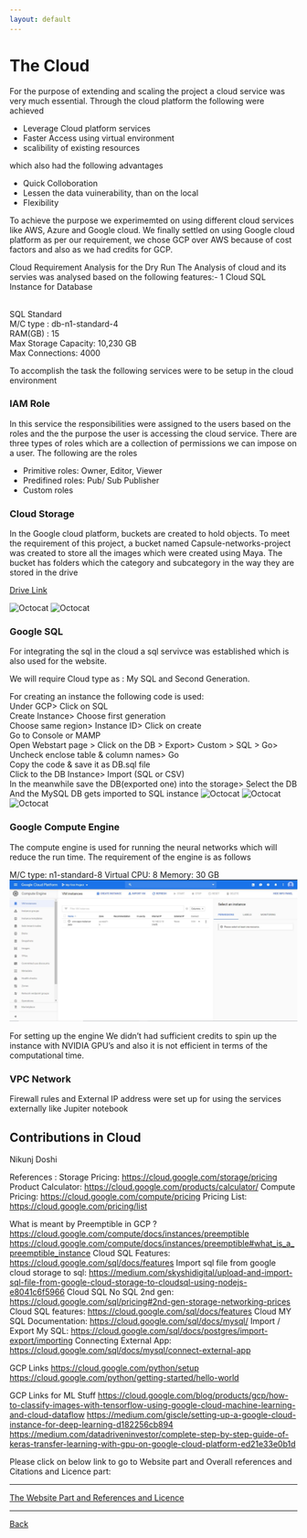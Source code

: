 ```yaml
---
layout: default
---
```





# The Cloud

For the purpose of extending and scaling the project a cloud service was very much essential. Through the cloud platform the following were achieved
- Leverage Cloud platform services
- Faster Access using virtual environment
- scalibility of existing resources 

which also had the following advantages 
- Quick Colloboration 
- Lessen the data vuinerability, than on the local 
- Flexibility 

To achieve the purpose we experimemted on using different cloud services like AWS, Azure and Google cloud. We finally settled on using  Google cloud platform as per our requirement, we chose GCP over AWS because of cost factors and also as we had credits for GCP.

Cloud  Requirement Analysis for the Dry Run
The Analysis of cloud and its servies was analysed based on the following features:- 
1 Cloud SQL Instance for Database
 
<br> SQL Standard 
<br> M/C type : db-n1-standard-4
<br> RAM(GB) : 15
<br> Max Storage Capacity: 10,230 GB
<br> Max Connections: 4000

To accomplish the task the following services were to be setup in the cloud environment

### IAM Role

In this service the responsibilities were assigned to the users based on the roles and the the purpose the user is accessing the cloud service. There are three types of roles which are a collection of permissions we  can impose on a user. The following are the roles  
- Primitive roles: Owner, Editor, Viewer
- Predifined roles: Pub/ Sub Publisher
- Custom roles

<screen shot>

### Cloud Storage

In the Google cloud platform, buckets are created to hold objects. To meet the requirement of this project, a bucket named Capsule-networks-project was created to store all the images which were created using Maya. The bucket has folders which the category and subcategory in the way they are stored in the drive

[Drive Link](https://drive.google.com/drive/u/1/folders/1c7wjh__WL8cVYCPE3ebdM8oSq1riKts6)

![Octocat](https://raw.githubusercontent.com/Preethamalladu/DMDD-Presentation/master/image2.png)
![Octocat](https://raw.githubusercontent.com/Preethamalladu/DMDD-Presentation/master/image5.png)

### Google SQL

For integrating the sql in the cloud a sql servivce was established which is also used for the website.
 
We will require Cloud type as : My SQL and Second Generation.

For creating an instance the following code is used:
<br> Under GCP> Click on SQL
<br> Create Instance> Choose first generation
<br> Choose same region> Instance ID> Click on create
<br> Go to Console or MAMP
<br> Open Webstart page > Click on the DB > Export> Custom > SQL > Go> Uncheck enclose table & column names> Go
<br> Copy the code & save it as DB.sql file
<br> Click to the DB Instance> Import (SQL or CSV)
<br> In the meanwhile save the DB(exported one) into the storage> Select the DB
<br> And the MySQL DB gets imported to SQL instance
![Octocat](https://raw.githubusercontent.com/Preethamalladu/DMDD-Presentation/master/image8.png)
![Octocat](https://raw.githubusercontent.com/Preethamalladu/DMDD-Presentation/master/image10.png)
![Octocat](https://raw.githubusercontent.com/Preethamalladu/DMDD-Presentation/master/image11.png)

### Google Compute Engine

The compute engine is used for running the neural networks which will reduce the run time. The requirement of the engine is as follows
 
M/C type: n1-standard-8
Virtual CPU: 8
Memory: 30 GB
![Octocat](https://github.com/Sindhurakolli/DMDD_portfolio/blob/master/VM_instance.JPG)

For setting up the engine We didn’t had sufficient credits to spin up the instance with NVIDIA GPU’s and also it is not efficient in terms of the computational time.

### VPC Network

Firewall rules and External IP address were set up for using the services externally like Jupiter notebook 

## Contributions in Cloud
Nikunj Doshi 

References :
Storage Pricing: https://cloud.google.com/storage/pricing
Product Calculator: https://cloud.google.com/products/calculator/
Compute Pricing: https://cloud.google.com/compute/pricing
Pricing List: https://cloud.google.com/pricing/list

What is meant by Preemptible in GCP ?
https://cloud.google.com/compute/docs/instances/preemptible
https://cloud.google.com/compute/docs/instances/preemptible#what_is_a_preemptible_instance
Cloud SQL Features: https://cloud.google.com/sql/docs/features
Import sql file from google cloud storage to sql: https://medium.com/skyshidigital/upload-and-import-sql-file-from-google-cloud-storage-to-cloudsql-using-nodejs-e8041c6f5966
Cloud SQL No SQL 2nd gen: https://cloud.google.com/sql/pricing#2nd-gen-storage-networking-prices
Cloud SQL features: https://cloud.google.com/sql/docs/features
Cloud MY SQL Documentation: https://cloud.google.com/sql/docs/mysql/
Import / Export My SQL: https://cloud.google.com/sql/docs/postgres/import-export/importing
Connecting External App: https://cloud.google.com/sql/docs/mysql/connect-external-app

GCP Links 
https://cloud.google.com/python/setup
https://cloud.google.com/python/getting-started/hello-world

GCP Links for ML Stuff
https://cloud.google.com/blog/products/gcp/how-to-classify-images-with-tensorflow-using-google-cloud-machine-learning-and-cloud-dataflow
https://medium.com/giscle/setting-up-a-google-cloud-instance-for-deep-learning-d182256cb894
https://medium.com/datadriveninvestor/complete-step-by-step-guide-of-keras-transfer-learning-with-gpu-on-google-cloud-platform-ed21e33e0b1d




Please click on below link to go to Website part and Overall references and Citations and Licence part:

* * *

[The Website Part and References and Licence](./website.html)

* * *


[Back](./)

